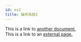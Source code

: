 ```yaml
---
id: os2
title: 操作系统2
---
```


This is a link to [another document.](doc3.md)  
This is a link to an [external page.](http://www.example.com)
